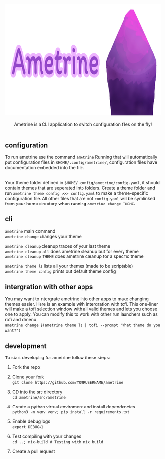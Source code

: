 <div align = center>

<img src="src/github/banner.png" width="960" height="360" alt="banner">

<br>


<br>
Ametrine is a CLI application to switch configuration files on the fly!
<br>
<br>

</div>

## configuration
To run ametrine use the command `ametrine`
Running that will automatically put configuration files in `$HOME/.config/ametrine/`, configuration files have documentation embedded into the file. <br><br>

Your theme folder defined in `$HOME/.config/ametrine/config.yaml`, it should contain themes that are seperated into folders. Create a theme folder and run `ametrine theme config >>> config.yaml` to make a theme-specific configuration file. All other files that are not `config.yaml` will be symlinked from your home directory when running `ametrine change THEME`.

## cli
`ametrine` main command <br>
`ametrine change` changes your theme <br>

`ametrine cleanup` cleanup traces of your last theme <br>
`ametrine cleanup all` does ametrine cleanup but for every theme <br>
`ametrine cleanup THEME` does ametrine cleanup for a specific theme <br>

`ametrine theme ls` lists all your themes (made to be scriptable) <br>
`ametrine theme config` prints out default theme config <br>

## intergration with other apps
You may want to intergrate ametrine into other apps to make changing themes easier. Here is an example with intergration with tofi. This one-liner will make a tofi selection window with all valid themes and lets you choose one to apply. You can modify this to work with other run launchers such as rofi and dmenu. <br>
`ametrine change $(ametrine theme ls | tofi --prompt "What theme do you want?")`

## development
To start developing for ametrine follow these steps:
1. Fork the repo <br>

2. Clone your fork<br>
`git clone https://github.com/YOURUSERNAME/ametrine`

3. CD into the src directory <br>
`cd ametrine/src/ametrine`

4. Create a python virtual enviroment and install dependencies <br>
`python3 -m venv venv; pip install -r requirements.txt`

5. Enable debug logs <br>
`export DEBUG=1`

6. Test compiling with your changes <br>
`cd ..; nix-build # Testing with nix build`

7. Create a pull request<br>

